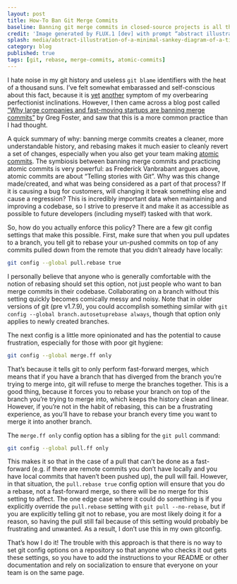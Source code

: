```yaml
---
layout: post
title: How-To Ban Git Merge Commits
baseline: Banning git merge commits in closed-source projects is all the rage. How can you actually enforce it?
credit: 'Image generated by FLUX.1 [dev] with prompt “abstract illustration of a minimal simple Sankey diagram of a timeline from left to right with a couple of lines splitting off and merging back into each other”'
splash: media/abstract-illustration-of-a-minimal-sankey-diagram-of-a-timeline.jpg
category: blog
published: true
tags: [git, rebase, merge-commits, atomic-commits]
---
```


I hate noise in my git history and useless `git blame` identifiers with the heat of a thousand suns. I’ve felt somewhat embarassed and self-conscious about this fact, because it is [yet](https://acusti.ca/blog/2014/11/28/towards-a-more-perfect-link-underline/) [another](https://acusti.ca/blog/2025/01/13/eslint-plugin-import-with-yarn-pnp/) symptom of my overbearing perfectionist inclinations. However, I then came across a blog post called [“Why large companies and fast-moving startups are banning merge commits”][] by Greg Foster, and saw that this is a more common practice than I had thought.

A quick summary of why: banning merge commits creates a cleaner, more understandable history, and rebasing makes it much easier to cleanly revert a set of changes, especially when you also get your team making [atomic commits][]. The symbiosis between banning merge commits and practicing atomic commits is very powerful: as Frederick Vanbrabant argues above, atomic commits are about “Telling stories with Git”. Why was this change made/created, and what was being considered as a part of that process? If it is causing a bug for customers, will changing it break something else and cause a regression? This is incredibly important data when maintaining and improving a codebase, so I strive to preserve it and make it as accessible as possible to future developers (including myself) tasked with that work.

So, how do you actually enforce this policy? There are a few git config settings that make this possible. First, make sure that when you pull updates to a branch, you tell git to rebase your un-pushed commits on top of any commits pulled down from the remote that you didn’t already have locally:

```bash
git config --global pull.rebase true
```

I personally believe that anyone who is generally comfortable with the notion of rebasing should set this option, not just people who want to ban merge commits in their codebase. Collaborating on a branch without this setting quickly becomes comically messy and noisy. Note that in older versions of git (pre v1.7.9), you could accomplish something similar with `git config --global branch.autosetuprebase always`, though that option only applies to newly created branches.

The next config is a little more opinionated and has the potential to cause frustration, especially for those with poor git hygiene:

```bash
git config --global merge.ff only
```

That’s because it tells git to only perform fast-forward merges, which means that if you have a branch that has diverged from the branch you’re trying to merge into, git will refuse to merge the branches together. This is a good thing, because it forces you to rebase your branch on top of the branch you’re trying to merge into, which keeps the history clean and linear. However, if you’re not in the habit of rebasing, this can be a frustrating experience, as you’ll have to rebase your branch every time you want to merge it into another branch.

The `merge.ff only` config option has a sibling for the `git pull` command:

```bash
git config --global pull.ff only
```

This makes it so that in the case of a pull that can’t be done as a fast-forward (e.g. if there are remote commits you don’t have locally and you have local commits that haven’t been pushed up), the pull will fail. However, in that situation, the `pull.rebase true` config option will ensure that you do a rebase, not a fast-forward merge, so there will be no merge for this setting to affect. The one edge case where it could do something is if you explicitly override the `pull.rebase` setting with `git pull --no-rebase`, but if you are explicitly telling git not to rebase, you are most likely doing it for a reason, so having the pull still fail because of this setting would probably be frustrating and unwanted. As a result, I don’t use this in my own gitconfig.

That’s how I do it! The trouble with this approach is that there is no way to set git config options on a repository so that anyone who checks it out gets these settings, so you have to add the instructions to your README or other documentation and rely on socialization to ensure that everyone on your team is on the same page.

[“Why large companies and fast-moving startups are banning merge commits”]: https://graphite.dev/blog/why-ban-merge-commits
[atomic commits]: https://frederickvanbrabant.com/blog/2017-12-7-atomic-commits/
